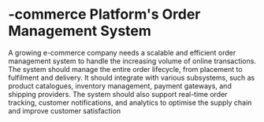 # -commerce Platform's Order Management System

A growing e-commerce company needs a scalable and efficient order management
system to handle the increasing volume of online transactions. The system should
manage the entire order lifecycle, from placement to fulfilment and delivery. It should
integrate with various subsystems, such as product catalogues, inventory
management, payment gateways, and shipping providers. The system should also
support real-time order tracking, customer notifications, and analytics to optimise the
supply chain and improve customer satisfaction

